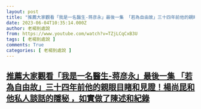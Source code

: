 ```yaml
---
layout: post
title: "推薦大家觀看「我是一名醫生-蒋彦永」最後一集 「若為自由故」三十四年前他的親眼目睹和見證！楊尚昆和他私人談話的隱秘 ，如實做了陳述和紀錄"
date: 2023-06-04T10:35:14.000Z
author: 老楊到處說
from: https://www.youtube.com/watch?v=TZjLCqCxB3U
tags: [ 老楊到處說 ]
comments: True
categories: [ 老楊到處說 ]
---
```

<!--1685874914000-->
[推薦大家觀看「我是一名醫生-蒋彦永」最後一集 「若為自由故」三十四年前他的親眼目睹和見證！楊尚昆和他私人談話的隱秘 ，如實做了陳述和紀錄](https://www.youtube.com/watch?v=TZjLCqCxB3U)
------

<div>

</div>
